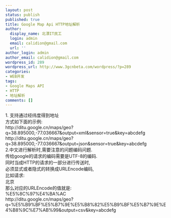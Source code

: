 ```yaml
---
layout: post
status: publish
published: true
title: Google Map Api HTTP地址解析
author:
  display_name: 北漂IT民工
  login: admin
  email: calidion@gmail.com
  url: ''
author_login: admin
author_email: calidion@gmail.com
wordpress_id: 289
wordpress_url: http://www.3gcnbeta.com/wordpress/?p=289
categories:
- WEB开发
tags:
- Google Maps API
- HTTP
- 地址解析
comments: []
---
```

<p>1. 支持通过经纬度得到地址<br />
方式如下面的示例:<br />
http://ditu.google.cn/maps/geo?q=38.895000,-77.036667&output=xml&sensor=true&key=abcdefg<br />
http://ditu.google.cn/maps/geo?q=38.895000,-77.036667&output=json&sensor=true&key=abcdefg<br />
2.中文进行解析时,需要注意的问题编码问题.<br />
传给google的请求的编码需要是UTF-8的编码.<br />
同时当成HTTP的请求的一部分进行传送时,<br />
必须显式或者隐式的转换成URLEncode编码,<br />
比如请求:<br />
北京<br />
那么对应的URLEncode的值就是:<br />
%E5%8C%97%E4%BA%AC<br />
http://ditu.google.cn/maps/geo?q=%E5%B9%BF%E5%B7%9E%E5%B8%82%E5%B9%BF%E5%B7%9E%E4%B8%9C%E7%AB%99&output=csv&key=abcdefg</p>
